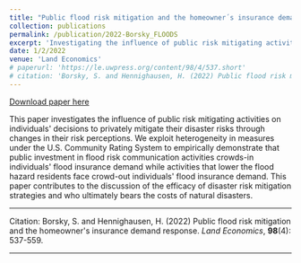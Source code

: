 ```yaml
---
title: "Public flood risk mitigation and the homeowner´s insurance demand response"
collection: publications
permalink: /publication/2022-Borsky_FLOODS
excerpt: 'Investigating the influence of public risk mitigating activities on individuals´ decisions to privately mitigate their disaster risks through changes in their risk perceptions.'
date: 1/2/2022
venue: 'Land Economics'
# paperurl: 'https://le.uwpress.org/content/98/4/537.short'
# citation: 'Borsky, S. and Hennighausen, H. (2022) Public flood risk mitigation and the homeowner´s insurance demand response. Land Economics, 98(4): 537-559.'
---
```


<a href='https://le.uwpress.org/content/98/4/537.short'>Download paper here</a>

This paper investigates the influence of public risk mitigating activities on individuals' decisions to privately mitigate their disaster risks through changes in their risk perceptions. We exploit heterogeneity in measures under the U.S. Community Rating System to empirically demonstrate that  public investment in flood risk communication activities crowds-in  individuals' flood insurance demand while activities that lower  the flood hazard residents face crowd-out individuals' flood insurance demand. This paper contributes to the discussion of the efficacy of disaster risk mitigation strategies and who ultimately bears the costs of natural disasters.

---

Citation: Borsky, S. and Hennighausen, H. (2022) Public flood risk mitigation and the homeowner's insurance demand response. *Land Economics*, **98**(4): 537-559.

---

